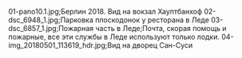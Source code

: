 01-pano10.1.jpg;Берлин 2018. Вид на вокзал Хауптбанхоф
02-dsc_6948_1.jpg;Парковка плоскодонок у ресторана в Леде
03-dsc_6857_1.jpg;Пожарная часть в Леде;Почта, скорая помощь и пожарные, все эти службы в Леде используют только лодки.
04-img_20180501_113619_hdr.jpg;Вид на дворец Сан-Суси 